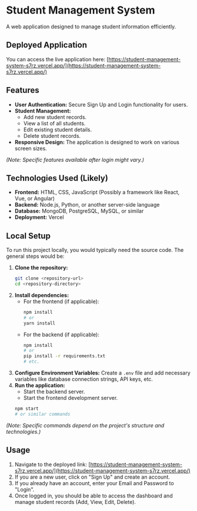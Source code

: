 # Student Management System

A web application designed to manage student information efficiently.

## Deployed Application

You can access the live application here:
[https://student-management-system-s7rz.vercel.app/](https://student-management-system-s7rz.vercel.app/)

## Features

*   **User Authentication:** Secure Sign Up and Login functionality for users.
*   **Student Management:**
    *   Add new student records.
    *   View a list of all students.
    *   Edit existing student details.
    *   Delete student records.
*   **Responsive Design:** The application is designed to work on various screen sizes.

*(Note: Specific features available after login might vary.)*

## Technologies Used (Likely)

*   **Frontend:** HTML, CSS, JavaScript (Possibly a framework like React, Vue, or Angular)
*   **Backend:** Node.js, Python, or another server-side language
*   **Database:** MongoDB, PostgreSQL, MySQL, or similar
*   **Deployment:** Vercel

## Local Setup

To run this project locally, you would typically need the source code. The general steps would be:

1.  **Clone the repository:**
    ```bash
    git clone <repository-url>
    cd <repository-directory>
    ```
2.  **Install dependencies:**
    *   For the frontend (if applicable):
        ```bash
        npm install
        # or
        yarn install
        ```
    *   For the backend (if applicable):
        ```bash
        npm install
        # or
        pip install -r requirements.txt
        # etc.
        ```
3.  **Configure Environment Variables:** Create a `.env` file and add necessary variables like database connection strings, API keys, etc.
4.  **Run the application:**
    *   Start the backend server.
    *   Start the frontend development server.
    ```bash
    npm start
    # or similar commands
    ```

*(Note: Specific commands depend on the project's structure and technologies.)*

## Usage

1.  Navigate to the deployed link: [https://student-management-system-s7rz.vercel.app/](https://student-management-system-s7rz.vercel.app/)
2.  If you are a new user, click on "Sign Up" and create an account.
3.  If you already have an account, enter your Email and Password to "Login".
4.  Once logged in, you should be able to access the dashboard and manage student records (Add, View, Edit, Delete).
